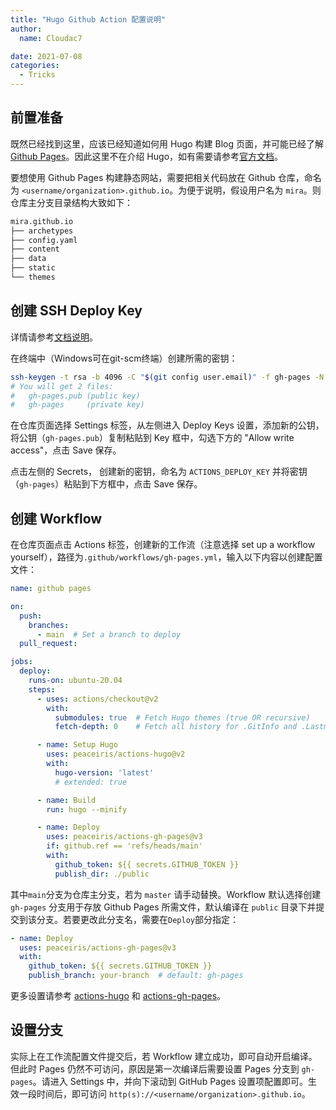 ```yaml
---
title: "Hugo Github Action 配置说明"
author: 
  name: Cloudac7

date: 2021-07-08
categories:
  - Tricks
---
```


## 前置准备

既然已经找到这里，应该已经知道如何用 Hugo 构建 Blog 页面，并可能已经了解 [Github Pages](https://docs.github.com/en/pages)。因此这里不在介绍 Hugo，如有需要请参考[官方文档](https://gohugo.io/)。

要想使用 Github Pages 构建静态网站，需要把相关代码放在 Github 仓库，命名为 `<username/organization>.github.io`。为便于说明，假设用户名为 `mira`。则仓库主分支目录结构大致如下：

```bash
mira.github.io
├── archetypes
├── config.yaml
├── content
├── data
├── static
└── themes
```

## 创建 SSH Deploy Key

详情请参考[文档说明](https://github.com/marketplace/actions/github-pages-action#%EF%B8%8F-create-ssh-deploy-key)。

在终端中（Windows可在git-scm终端）创建所需的密钥：

```bash
ssh-keygen -t rsa -b 4096 -C "$(git config user.email)" -f gh-pages -N ""
# You will get 2 files:
#   gh-pages.pub (public key)
#   gh-pages     (private key)
```

在仓库页面选择 Settings 标签，从左侧进入 Deploy Keys 设置，添加新的公钥，将公钥（`gh-pages.pub`）复制粘贴到 Key 框中，勾选下方的 "Allow write access"，点击 Save 保存。

点击左侧的 Secrets， 创建新的密钥，命名为 `ACTIONS_DEPLOY_KEY` 并将密钥（`gh-pages`）粘贴到下方框中，点击 Save 保存。

## 创建 Workflow

在仓库页面点击 Actions 标签，创建新的工作流（注意选择 set up a workflow yourself），路径为`.github/workflows/gh-pages.yml`，输入以下内容以创建配置文件：

```yaml
name: github pages

on:
  push:
    branches:
      - main  # Set a branch to deploy
  pull_request:

jobs:
  deploy:
    runs-on: ubuntu-20.04
    steps:
      - uses: actions/checkout@v2
        with:
          submodules: true  # Fetch Hugo themes (true OR recursive)
          fetch-depth: 0    # Fetch all history for .GitInfo and .Lastmod

      - name: Setup Hugo
        uses: peaceiris/actions-hugo@v2
        with:
          hugo-version: 'latest'
          # extended: true

      - name: Build
        run: hugo --minify

      - name: Deploy
        uses: peaceiris/actions-gh-pages@v3
        if: github.ref == 'refs/heads/main'
        with:
          github_token: ${{ secrets.GITHUB_TOKEN }}
          publish_dir: ./public
```

其中`main`分支为仓库主分支，若为 `master` 请手动替换。Workflow 默认选择创建 `gh-pages` 分支用于存放 Github Pages 所需文件，默认编译在 `public` 目录下并提交到该分支。若要更改此分支名，需要在`Deploy`部分指定：

```yaml
- name: Deploy
  uses: peaceiris/actions-gh-pages@v3
  with:
    github_token: ${{ secrets.GITHUB_TOKEN }}
    publish_branch: your-branch  # default: gh-pages
```

更多设置请参考 [actions-hugo](https://github.com/marketplace/actions/hugo-setup) 和 [actions-gh-pages](https://github.com/marketplace/actions/github-pages-action)。

## 设置分支

实际上在工作流配置文件提交后，若 Workflow 建立成功，即可自动开启编译。但此时 Pages 仍然不可访问，原因是第一次编译后需要设置 Pages 分支到 `gh-pages`。请进入 Settings 中，并向下滚动到 GitHub Pages 设置项配置即可。生效一段时间后，即可访问 `http(s)://<username/organization>.github.io`。
